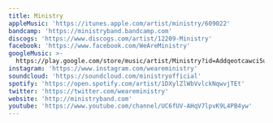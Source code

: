 ```yaml
---
title: Ministry
appleMusic: 'https://itunes.apple.com/artist/ministry/609022'
bandcamp: 'https://ministryband.bandcamp.com'
discogs: 'https://www.discogs.com/artist/12209-Ministry'
facebook: 'https://www.facebook.com/WeAreMinistry'
googleMusic: >-
  https://play.google.com/store/music/artist/Ministry?id=Addqeotcawci5uyhzy3m3cz73km
instagram: 'https://www.instagram.com/weareministry'
soundcloud: 'https://soundcloud.com/ministryofficial'
spotify: 'https://open.spotify.com/artist/1DXylZlWbVvlckNqwvjTEt'
twitter: 'https://twitter.com/weareministry'
website: 'http://ministryband.com'
youtube: 'https://www.youtube.com/channel/UC6fUV-AHqV7lpvK9L4PB4yw'
---
```

